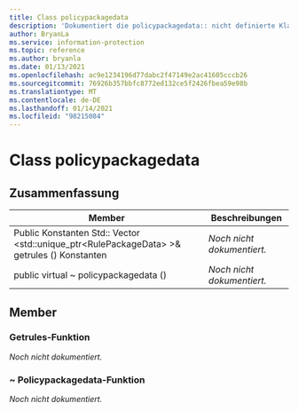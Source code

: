 ```yaml
---
title: Class policypackagedata
description: 'Dokumentiert die policypackagedata:: nicht definierte Klasse des Microsoft Information Protection (MIP) SDK.'
author: BryanLa
ms.service: information-protection
ms.topic: reference
ms.author: bryanla
ms.date: 01/13/2021
ms.openlocfilehash: ac9e1234196d77dabc2f47149e2ac41605cccb26
ms.sourcegitcommit: 76926b357bbfc8772ed132ce5f2426fbea59e98b
ms.translationtype: MT
ms.contentlocale: de-DE
ms.lasthandoff: 01/14/2021
ms.locfileid: "98215084"
---
```

# <a name="class-policypackagedata"></a>Class policypackagedata 
  
## <a name="summary"></a>Zusammenfassung
 Member                        | Beschreibungen                                
--------------------------------|---------------------------------------------
Public Konstanten Std:: Vector \<std::unique_ptr\<RulePackageData\> \>& getrules () Konstanten  | _Noch nicht dokumentiert._
public virtual ~ policypackagedata ()  | _Noch nicht dokumentiert._
  
## <a name="members"></a>Member
  
### <a name="getrules-function"></a>Getrules-Funktion
_Noch nicht dokumentiert._

  
### <a name="policypackagedata-function"></a>~ Policypackagedata-Funktion
_Noch nicht dokumentiert._
